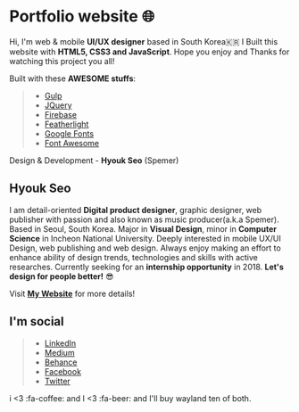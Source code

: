 # Portfolio website 🌐  
Hi, I'm web & mobile __UI/UX designer__ based in South Korea🇰🇷 I Built this website with __HTML5, CSS3 and JavaScript__. Hope you enjoy and Thanks for watching this project you all!  
  
Built with these __AWESOME stuffs__:
> * <a href="https://gulpjs.com/" target="_blank" title="Gulp">Gulp</a>
> * <a href="https://jquery.com/" target="_blank" title="JQuery">JQuery</a>
> * <a href="https://firebase.google.com/" target="_blank" title="Firebase">Firebase</a>
> * <a href="https://github.com/noelboss/featherlight" target="_blank" title="Featherlight">Featherlight</a>
> * <a href="https://fonts.google.com/" target="_blank" title="Google Fonts">Google Fonts</a>
> * <a href="http://fontawesome.io/" target="_blank" title="Font Awesome">Font Awesome</a>
  
Design & Development - __Hyouk Seo__ (Spemer)  
  
## Hyouk Seo  
I am detail-oriented __Digital product designer__, graphic designer, web publisher with passion and also known as music producer(a.k.a Spemer). Based in Seoul, South Korea. Major in __Visual Design__, minor in __Computer Science__ in Incheon National University. Deeply interested in mobile UX/UI Design, web publishing and web design. Always enjoy making an effort to enhance ability of design trends, technologies and skills with active researches. Currently seeking for an __internship opportunity__ in 2018. __Let's design for people better!__ 😎  
  
Visit __<a href="https://spemer.com" target="_blank" title="spemer.com">My Website</a>__ for more details!  
  
## I'm social  
> * <a href="https://www.linkedin.com/in/hyouk-seo-0b6801122/" target="_blank" title="LinkedIn">LinkedIn</a>
> * <a href="https://medium.com/@spemer" target="_blank" title="Medium">Medium</a>
> * <a href="https://behance.net/spemer" target="_blank" title="Behance">Behance</a>
> * <a href="https://www.facebook.com/ghsspower" target="_blank" title="Facebook">Facebook</a>
> * <a href="https://twitter.com/OfficialSpemer" target="_blank" title="Twitter">Twitter</a>

i <3 :fa-coffee: and I <3 :fa-beer: and I'll buy wayland ten of both. 